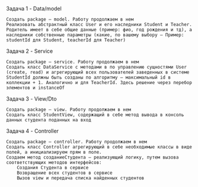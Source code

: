 Задача 1 - Data/model

    Создать package – model. Работу продолжаем в нем
    Реализовать абстрактный класс User и его наследники Student и Teacher.
    Родитель имеет в себе общие данные (пример: фио, год рождения и тд), а
    наследники собственные параметры (какие, по вашему выбору – Пример:
    studentId для Student, teacherId для Teacher)

Задача 2 - Service

    Создать package – service. Работу продолжаем в нем
    Создать класс DataService с методами в по управлению сущностями User
    (create, read) и агрегирующий всех пользователей заведенных в системе
    StudentId должны быть созданы по алгоритму – максимальный id в
    коллекции + 1. Аналогично и для TeacherId. Здесь решение через перебор
    элементов и instanceOf

Задача 3 - View/Dto

    Создать package – view. Работу продолжаем в нем
    Создать класс StudentView, содержащий в себе метод вывода в консоль
    данных студента поданных на вход

Задача 4 - Controller

    Создать package – controller. Работу продолжаем в нем
    Создать класс Controller агрегирующий в себе необходимые классы в виде
    полей, а инициализируем прям в поле.
    Создаем метод созданиеСтудента – реализующий логику, путем вызова
    соответствующих методов интерфейсов:
        Создания Студента в сервисе
        Возвращение всех студентов в сервисе
        Вызов view и передача списка найденных студентов
